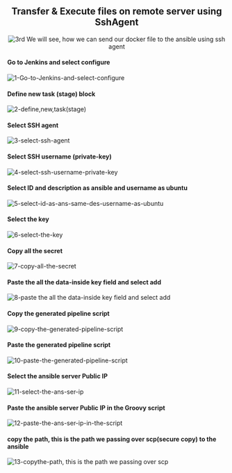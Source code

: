 <div align="center">

## Transfer & Execute files on remote server using SshAgent
  
![3rd](https://user-images.githubusercontent.com/58173938/197097802-7b11d72a-86a8-4203-b7b8-39d2bb6c0f2b.png)
We will see, how we can send our docker file to the ansible using ssh agent <br>  
  
</div>

#### Go to Jenkins and select configure

![1-Go-to-Jenkins-and-select-configure](https://user-images.githubusercontent.com/58173938/197098191-c399d4a0-2d57-4d04-bed9-53a1c81da4ca.png)

#### Define new task (stage) block

![2-define,new,task(stage)](https://user-images.githubusercontent.com/58173938/197098486-e5b7fbec-215d-49fe-a294-d960968579b0.png)

#### Select SSH agent

![3-select-ssh-agent](https://user-images.githubusercontent.com/58173938/197098662-969f3490-50a9-45aa-852d-e25c6d40d31a.png)

#### Select SSH username (private-key)

![4-select-ssh-username-private-key](https://user-images.githubusercontent.com/58173938/197098807-801aed73-fbf8-41ef-8fac-8c41b8ae563a.png)

#### Select ID and description as ansible and username as ubuntu

![5-select-id-as-ans-same-des-username-as-ubuntu](https://user-images.githubusercontent.com/58173938/197098990-3f70d043-a268-4b02-b7fb-b4c528a2111f.png)

#### Select the key

![6-select-the-key](https://user-images.githubusercontent.com/58173938/197099292-8e2687d1-cd1f-430b-b4eb-e4c1e50e57c7.png)

#### Copy all the secret

![7-copy-all-the-secret](https://user-images.githubusercontent.com/58173938/197099370-9f1ee08c-ac0c-4c07-9f89-be654e2900f7.png)

#### Paste the all the data-inside key field and select add

![8-paste the all the data-inside key field and select add](https://user-images.githubusercontent.com/58173938/197099488-a842ecab-8055-4824-82f0-1c86318f0ee4.png)

#### Copy the generated pipeline script

![9-copy-the-generated-pipeline-script](https://user-images.githubusercontent.com/58173938/197099660-2c31367b-e41e-4177-9f3f-4fe0bcd5cdc6.png)

#### Paste the generated pipeline script

![10-paste-the-generated-pipeline-script](https://user-images.githubusercontent.com/58173938/197099749-f5dfde90-0b15-480e-8927-0a18d9cd2cd5.png)

#### Select the ansible server Public IP

![11-select-the-ans-ser-ip](https://user-images.githubusercontent.com/58173938/197099906-27aae10f-c086-4528-9ca5-2e1017b44073.png)

#### Paste the ansible server Public IP in the Groovy script

![12-paste-the-ans-ser-ip-in-the-script](https://user-images.githubusercontent.com/58173938/197100014-42ac6550-cfeb-4eee-b875-136faa3ad3ff.png)

#### copy the path, this is the path we passing over scp(secure copy) to the ansible

![13-copythe-path, this is the path we passing over scp](https://user-images.githubusercontent.com/58173938/197100245-7fd7530b-e21d-4c18-b761-ca810c863c8b.png)









